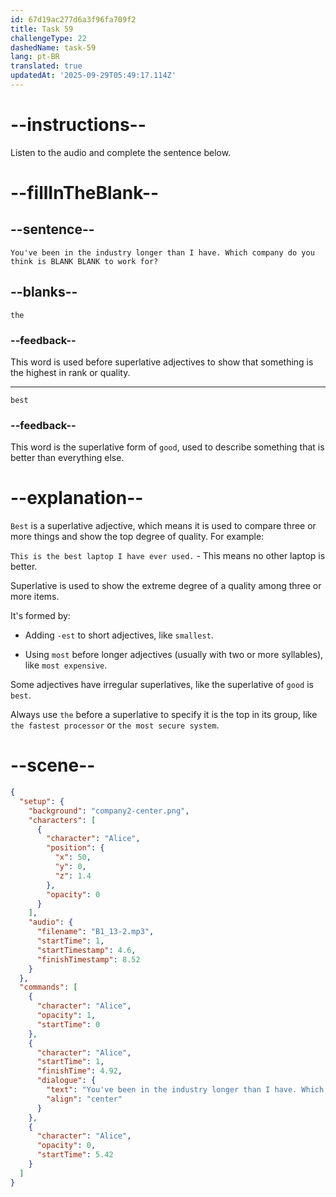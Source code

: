 ```yaml
---
id: 67d19ac277d6a3f96fa709f2
title: Task 59
challengeType: 22
dashedName: task-59
lang: pt-BR
translated: true
updatedAt: '2025-09-29T05:49:17.114Z'
---
```


<!-- (Audio) Alice: You've been in the industry longer than I have. Which company do you think is the best to work for? -->

# --instructions--

Listen to the audio and complete the sentence below.

# --fillInTheBlank--

## --sentence--

`You've been in the industry longer than I have. Which company do you think is BLANK BLANK to work for?`

## --blanks--

`the`

### --feedback--

This word is used before superlative adjectives to show that something is the highest in rank or quality.

---

`best`

### --feedback--

This word is the superlative form of `good`, used to describe something that is better than everything else.

# --explanation--

`Best` is a superlative adjective, which means it is used to compare three or more things and show the top degree of quality. For example:

`This is the best laptop I have ever used.` - This means no other laptop is better.

Superlative is used to show the extreme degree of a quality among three or more items. 

It's formed by:

- Adding `-est` to short adjectives, like `smallest`.  

- Using `most` before longer adjectives (usually with two or more syllables), like `most expensive`.

Some adjectives have irregular superlatives, like the superlative of `good` is `best`.

Always use `the` before a superlative to specify it is the top in its group, like `the fastest processor` or `the most secure system`.

# --scene--

```json
{
  "setup": {
    "background": "company2-center.png",
    "characters": [
      {
        "character": "Alice",
        "position": {
          "x": 50,
          "y": 0,
          "z": 1.4
        },
        "opacity": 0
      }
    ],
    "audio": {
      "filename": "B1_13-2.mp3",
      "startTime": 1,
      "startTimestamp": 4.6,
      "finishTimestamp": 8.52
    }
  },
  "commands": [
    {
      "character": "Alice",
      "opacity": 1,
      "startTime": 0
    },
    {
      "character": "Alice",
      "startTime": 1,
      "finishTime": 4.92,
      "dialogue": {
        "text": "You've been in the industry longer than I have. Which company do you think is the best to work for?",
        "align": "center"
      }
    },
    {
      "character": "Alice",
      "opacity": 0,
      "startTime": 5.42
    }
  ]
}
```
